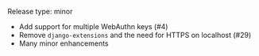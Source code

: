 Release type: minor

- Add support for multiple WebAuthn keys (#4)
- Remove `django-extensions` and the need for HTTPS on localhost (#29)
- Many minor enhancements
